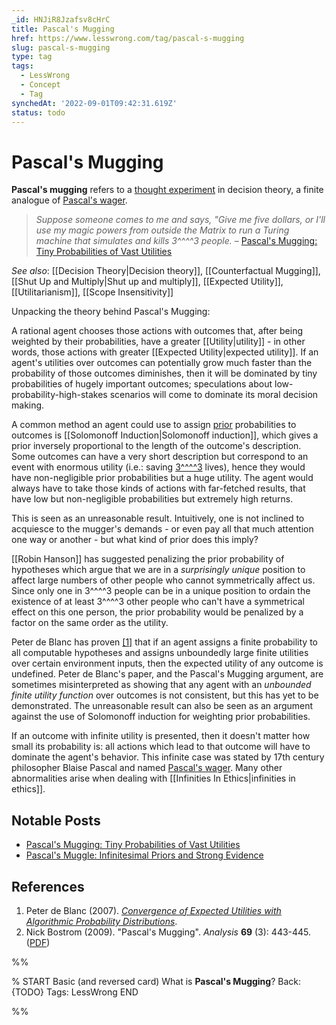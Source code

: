 ```yaml
---
_id: HNJiR8Jzafsv8cHrC
title: Pascal's Mugging
href: https://www.lesswrong.com/tag/pascal-s-mugging
slug: pascal-s-mugging
type: tag
tags:
  - LessWrong
  - Concept
  - Tag
synchedAt: '2022-09-01T09:42:31.619Z'
status: todo
---
```


# Pascal's Mugging

**Pascal's mugging** refers to a [thought experiment](https://wiki.lesswrong.com/wiki/thought_experiment) in decision theory, a finite analogue of [Pascal's wager](https://en.wikipedia.org/wiki/Pascal's_wager).

> *Suppose someone comes to me and says, "Give me five dollars, or I'll use my magic powers from outside the Matrix to run a Turing machine that simulates and kills 3^^^^3 people.* – [Pascal's Mugging: Tiny Probabilities of Vast Utilities](https://www.lesswrong.com/posts/a5JAiTdytou3Jg749/pascal-s-mugging-tiny-probabilities-of-vast-utilities)

*See also*: [[Decision Theory|Decision theory]], [[Counterfactual Mugging]], [[Shut Up and Multiply|Shut up and multiply]], [[Expected Utility]], [[Utilitarianism]], [[Scope Insensitivity]]

Unpacking the theory behind Pascal's Mugging:

A rational agent chooses those actions with outcomes that, after being weighted by their probabilities, have a greater [[Utility|utility]] \- in other words, those actions with greater [[Expected Utility|expected utility]]. If an agent's utilities over outcomes can potentially grow much faster than the probability of those outcomes diminishes, then it will be dominated by tiny probabilities of hugely important outcomes; speculations about low-probability-high-stakes scenarios will come to dominate its moral decision making.

A common method an agent could use to assign [prior](https://wiki.lesswrong.com/wiki/prior) probabilities to outcomes is [[Solomonoff Induction|Solomonoff induction]], which gives a prior inversely proportional to the length of the outcome's description. Some outcomes can have a very short description but correspond to an event with enormous utility (i.e.: saving [3^^^^3](https://wiki.lesswrong.com/wiki/3%5E%5E%5E%5E3) lives), hence they would have non-negligible prior probabilities but a huge utility. The agent would always have to take those kinds of actions with far-fetched results, that have low but non-negligible probabilities but extremely high returns.

This is seen as an unreasonable result. Intuitively, one is not inclined to acquiesce to the mugger's demands - or even pay all that much attention one way or another - but what kind of prior does this imply?

[[Robin Hanson]] has suggested penalizing the prior probability of hypotheses which argue that we are in a *surprisingly unique* position to affect large numbers of other people who cannot symmetrically affect us. Since only one in 3^^^^3 people can be in a unique position to ordain the existence of at least 3^^^^3 other people who can't have a symmetrical effect on this one person, the prior probability would be penalized by a factor on the same order as the utility.

Peter de Blanc has proven [\[1\]](http://arxiv.org/abs/0712.4318) that if an agent assigns a finite probability to all computable hypotheses and assigns unboundedly large finite utilities over certain environment inputs, then the expected utility of any outcome is undefined. Peter de Blanc's paper, and the Pascal's Mugging argument, are sometimes misinterpreted as showing that any agent with an *unbounded finite utility function* over outcomes is not consistent, but this has yet to be demonstrated. The unreasonable result can also be seen as an argument against the use of Solomonoff induction for weighting prior probabilities.

If an outcome with infinite utility is presented, then it doesn't matter how small its probability is: all actions which lead to that outcome will have to dominate the agent's behavior. This infinite case was stated by 17th century philosopher Blaise Pascal and named [Pascal's wager](https://en.wikipedia.org/wiki/Pascal's_wager). Many other abnormalities arise when dealing with [[Infinities In Ethics|infinities in ethics]].

## Notable Posts

- [Pascal's Mugging: Tiny Probabilities of Vast Utilities](https://www.lesswrong.com/lw/kd/pascals_mugging_tiny_probabilities_of_vast/)
- [Pascal's Muggle: Infinitesimal Priors and Strong Evidence](https://www.lesswrong.com/lw/h8k/pascals_muggle_infinitesimal_priors_and_strong/)

## References

1. Peter de Blanc (2007). [*Convergence of Expected Utilities with Algorithmic Probability Distributions*](http://arxiv.org/abs/0712.4318).
2. Nick Bostrom (2009). "Pascal's Mugging". *Analysis* **69** (3): 443-445. ([PDF](http://www.nickbostrom.com/papers/pascal.pdf))


%%

% START
Basic (and reversed card)
What is **Pascal's Mugging**?
Back: {TODO}
Tags: LessWrong
END

%%
	
